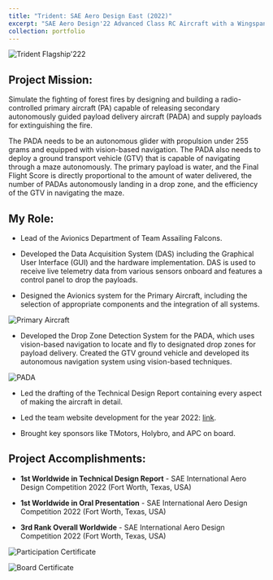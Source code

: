 ```yaml
---
title: "Trident: SAE Aero Design East (2022)"
excerpt: "SAE Aero Design'22 Advanced Class RC Aircraft with a Wingspan of > 3m. It carries three Propelled Autonomoust Delivery Aircrafts externally and water as payload.<br/><br/><img src='https://www.sakshambhutani.xyz/images/Falcons22/team.png'>"
collection: portfolio
---
```

![Trident Flagship'222](https://sakshambhutani.xyz/images/Falcons22/team.png)

## Project Mission:
Simulate the fighting of forest fires by designing and building a radio-controlled primary aircraft (PA) capable of releasing secondary autonomously guided payload delivery aircraft (PADA) and supply payloads for extinguishing the fire.

The PADA needs to be an autonomous glider with propulsion under 255 grams and equipped with vision-based navigation. The PADA also needs to deploy a ground transport vehicle (GTV) that is capable of navigating through a maze autonomously. The primary payload is water, and the Final Flight Score is directly proportional to the amount of water delivered, the number of PADAs autonomously landing in a drop zone, and the efficiency of the GTV in navigating the maze.

## My Role:
* Lead of the Avionics Department of Team Assailing Falcons.

* Developed the Data Acquisition System (DAS) including the Graphical User Interface (GUI) and the hardware implementation. DAS is used to receive live telemetry data from various sensors onboard and features a control panel to drop the payloads.

* Designed the Avionics system for the Primary Aircraft, including the selection of appropriate components and the integration of all systems.

![Primary Aircraft](https://sakshambhutani.xyz/images/Falcons22/PA.png)

* Developed the Drop Zone Detection System for the PADA, which uses vision-based navigation to locate and fly to designated drop zones for payload delivery. Created the GTV ground vehicle and developed its autonomous navigation system using vision-based techniques.

![PADA](https://sakshambhutani.xyz/images/Falcons22/PADA.png)
  
* Led the drafting of the Technical Design Report containing every aspect of making the aircraft in detail.

* Led the team website development for the year 2022: [link](https://assailingFalcons22.in/).

* Brought key sponsors like TMotors, Holybro, and APC on board.

## Project Accomplishments:

* **1st Worldwide in Technical Design Report** - SAE International Aero Design Competition 2022 (Fort Worth, Texas, USA)

* **1st Worldwide in Oral Presentation** - SAE International Aero Design Competition 2022 (Fort Worth, Texas, USA)

* **3rd Rank Overall Worldwide** - SAE International Aero Design Competition 2022 (Fort Worth, Texas, USA)

<!-- ![Placks](https://sakshambhutani.xyz/images/Falcons22/Falcons22-vulcan-pos.png)-->

![Participation Certificate](https://sakshambhutani.xyz/images/Falcons22/participation-certificate.png) 

![Board Certificate](https://sakshambhutani.xyz/images/Falcons22/board-certificate.jpeg)